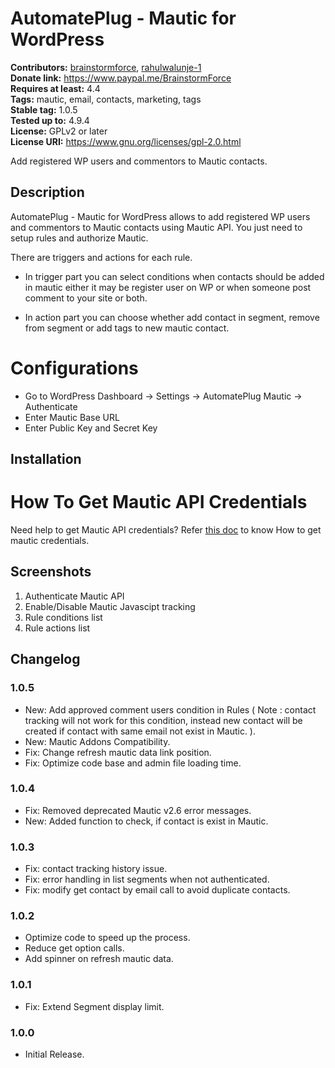 # AutomatePlug - Mautic for WordPress #
**Contributors:** [brainstormforce](https://profiles.wordpress.org/brainstormforce), [rahulwalunje-1](https://profiles.wordpress.org/rahulwalunje-1)  
**Donate link:** https://www.paypal.me/BrainstormForce  
**Requires at least:** 4.4  
**Tags:** mautic, email, contacts, marketing, tags  
**Stable tag:** 1.0.5  
**Tested up to:** 4.9.4  
**License:** GPLv2 or later  
**License URI:** https://www.gnu.org/licenses/gpl-2.0.html  

Add registered WP users and commentors to Mautic contacts.

## Description ##

AutomatePlug - Mautic for WordPress allows to add registered WP users and commentors to Mautic contacts using Mautic API. You just need to setup rules and authorize Mautic.

There are triggers and actions for each rule. 

* In trigger part you can select conditions when contacts should be added in mautic either it may be register user on WP or when someone post comment to your site or both.

* In action part you can choose whether add contact in segment, remove from segment or add tags to new mautic contact.

# Configurations

- Go to WordPress Dashboard -> Settings -> AutomatePlug Mautic -> Authenticate
- Enter Mautic Base URL
- Enter Public Key and Secret Key

## Installation ##
# How To Get Mautic API Credentials 

Need help to get Mautic API credentials? Refer [this doc](https://docs.brainstormforce.com/how-to-get-mautic-api-credentials/) to know How to get mautic credentials.

## Screenshots ##
1. Authenticate Mautic API
2. Enable/Disable Mautic Javascipt tracking
3. Rule conditions list
4. Rule actions list

## Changelog ##

### 1.0.5 ###
* New: Add approved comment users condition in Rules ( Note : contact tracking will not work for this condition, instead new contact will be created if contact with same email not exist in Mautic. ).
* New: Mautic Addons Compatibility.
* Fix: Change refresh mautic data link position.
* Fix: Optimize code base and admin file loading time.

### 1.0.4 ###
* Fix: Removed deprecated Mautic v2.6 error messages.
* New: Added function to check, if contact is exist in Mautic.

### 1.0.3 ###
* Fix: contact tracking history issue.
* Fix: error handling in list segments when not authenticated.
* Fix: modify get contact by email call to avoid duplicate contacts.

### 1.0.2 ###
* Optimize code to speed up the process.
* Reduce get option calls.
* Add spinner on refresh mautic data.

### 1.0.1 ###
* Fix: Extend Segment display limit.

### 1.0.0 ###
* Initial Release.
